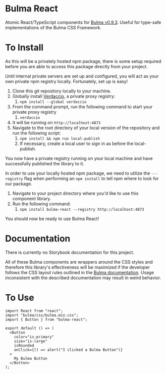 # Bulma React

Atomic React/TypeScript components for [Bulma v0.9.3](https://bulma.io/documentation/). Useful for type-safe implementations of the Bulma CSS Framework.

# To Install

As this will be a privately hosted npm package, there is some setup required before you are able to access this package directly from your project.

Until internal private servers are set up and configured, you will act as your own private npm registry locally. Fortunately, set up is easy!

1. Clone this git repository locally to your machine.
2. Globally install [Verdaccio](https://verdaccio.org/), a private proxy registry:
   1. `npm install --global verdaccio`
3. From the command prompt, run the following command to start your private proxy registry
   1. `verdaccio`
4. It will be running on `http://localhost:4873`
5. Navigate to the root directory of your local version of the repository and run the following script:
   1. `npm install && npm run local-publish`
   2. If necessary, create a local user to sign in as before the local-publish.

You now have a private registry running on your local machine and have successfully published the library to it.

In order to use your locally hosted npm package, we need to utilize the `---registry` flag when performing an `npm install` to tell npm where to look for our package.

1. Navigate to your project directory where you'd like to use this component library.
2. Run the following command:
   1. `npm install bulma-react --registry http://localhost:4873`

You should now be ready to use Bulma React!

# Documentation

There is currently no Storybook documentation for this project.

All of these Bulma components are wrappers around the CSS styles and therefore this library's effectiveness will be maximized if the developer follows the CSS layout rules outlined in the [Bulma documentation](https://bulma.io/documentation/). Usage inconsistent with the described documentation may result in weird behavior.

# To Use

```tsx
import React from "react";
import "bulma/css/bulma.min.css";
import { Button } from "bulma-react";

export default () => (
  <Button
    color="is-primary"
    size="is-large"
    isRounded
    onClick={() => alert("I clicked a Bulma Button")}
  >
    My Bulma Button
  </Button>
);
```

